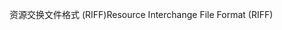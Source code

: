 <span data-ttu-id="0d3df-101">资源交换文件格式 (RIFF)</span><span class="sxs-lookup"><span data-stu-id="0d3df-101">Resource Interchange File Format (RIFF)</span></span>